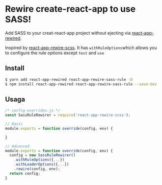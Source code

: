 # Rewire create-react-app to use SASS!

Add SASS to your creat-react-app project without ejecting via [react-app-rewired](https://github.com/timarney/react-app-rewired).

Inspired by [react-app-rewire-scss](https://github.com/aze3ma/react-app-rewire-scss). It has `withRuleOptions`which allows you to configure the rule options except `test` and `use`

## Install

```bash
$ yarn add react-app-rewired react-app-rewire-sass-rule -D
$ npm install react-app-rewired react-app-rewire-sass-rule --save-dev
```

## Usaga
```javascript
/* config-overrides.js */
const SassRuleRewirer = require('react-app-rewire-scss');

// Basic
module.exports = function override(config, env) {

}

// Advanced
module.exports = function override(config, env) {
  config = new SassRuleRewirer()
    .withRuleOptions({...})
    .withLoaderOptions({...})
    .rewire(config, env);
  return config;
}
```
